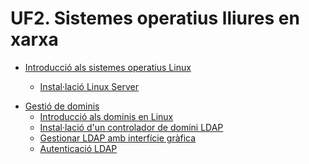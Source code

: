 <!-- notoc -->

# UF2. Sistemes operatius lliures en xarxa


* [Introducció als sistemes operatius Linux](UF2/uf2-introduccio.md)

  * [Instal·lació Linux Server](UF2/uf2-instalacio-linuxserver.md)
<!---  * [**Administració i supervisió](UF2/uf2-supervisio.md) -->


* [Gestió de dominis](UF2/uf2-gestio-dominis.md)
  * [Introducció als dominis en Linux](UF2/uf2-dominis-linux.md)
  * [Instal·lació d'un controlador de domini LDAP](UF2/uf2-LDAP.md)
  * [Gestionar LDAP amb interfície gràfica](UF2/uf2-LDAP-gestio-grafica.md)
  * [Autenticació LDAP](UF2/uf2-auteticacio-ldap.md)

